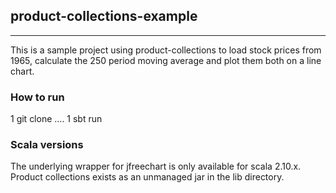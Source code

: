 ## product-collections-example
---------------

This is a sample project using product-collections to load stock prices 
from 1965, calculate the 250 period moving average and plot them both
on a line chart.

### How to run

1  git clone ....
1  sbt run

### Scala versions

The underlying wrapper for jfreechart is only available for scala 2.10.x.  
Product collections exists as an unmanaged jar in the lib directory.